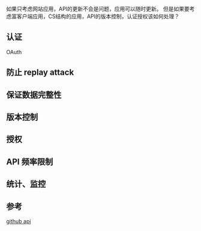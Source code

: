 


如果只考虑网站应用，API的更新不会是问题，应用可以随时更新。
但是如果要考虑富客户端应用，CS结构的应用，API的版本控制，认证授权该如何处理？

## 认证
OAuth
 
## 防止 replay attack
## 保证数据完整性

## 版本控制

## 授权
## API 频率限制
## 统计、监控

## 参考
[github api](https://developer.github.com/v3) 





